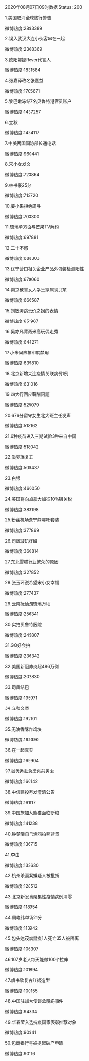 2020年08月07日09时数据
Status: 200

1.美国取消全球旅行警告

微博热度:2893389

2.误入武汉大连小伙客串在一起

微博热度:2368369

3.欧阳娜娜Rever代言人

微博热度:1831584

4.张嘉译改名张嘉益

微博热度:1705671

5.黎巴嫩冻结7名贝鲁特港官员账户

微博热度:1437257

6.立秋

微博热度:1434117

7.中美两国国防部长通电话

微博热度:960441

8.宋小女发文

微博热度:723864

9.林书豪25分

微博热度:713720

10.姜小果拒绝周寻

微博热度:703300

11.琉璃单方面与芒果TV解约

微博热度:697881

12.二十不惑

微博热度:688303

13.辽宁营口相关企业产品外包装检测阳性

微博热度:679060

14.南京被害女大学生家属谈洪某

微博热度:666587

15.刘敏涛跳无价之姐的表情

微博热度:651967

16.吴亦凡背两米高玩偶走秀

微博热度:644271

17.小米回应被印度禁用

微博热度:639810

18.北京新增大连疫情关联病例1例

微博热度:631016

19.四大行回应薪酬问题

微博热度:525079

20.676分留守女生北大班主任发声

微博热度:518162

21.6种疫苗进入三期试验3种来自中国

微博热度:518042

22.奚梦瑶复工

微博热度:509437

23.白银

微博热度:460050

24.美国将向加拿大加征10%铝关税

微博热度:383198

25.粉丝机场送宁静哪吒套装

微博热度:377869

26.司凤璇玑好甜

微博热度:360814

27.东北雪糕行业繁荣的原因

微博热度:327852

28.张玉环说希望宋小女幸福

微博热度:277437

29.云南抚仙湖琉璃万顷

微博热度:256341

30.实拍贝鲁特医院

微博热度:245807

31.GQ好会拍

微博热度:236342

32.美国新冠肺炎超486万例

微博热度:202830

33.司凤结巴

微博热度:195971

34.立秋文案

微博热度:192101

35.无油香酥炸鸡块

微博热度:183696

36.在一起真实

微博热度:169904

37.赵优秀赴约梁爽前男友

微博热度:166142

38.中信建投再发澄清公告

微博热度:161117

39.中国旅加大熊猫面临断粮

微博热度:141238

40.钟楚曦自己涂鸦拍照背景

微博热度:136715

41.李由

微博热度:133630

42.杭州杀妻案嫌疑人被批捕

微博热度:128512

43.北京新发地聚集性疫情病例清零

微博热度:118954

44.周峻纬单场21分

微博热度:113942

45.包头达茂旗鼠疫1人死亡35人被隔离

微博热度:106307

46.107岁老人每天能做100个拉伸

微博热度:101894

47.虞书欣复古红裙造型

微博热度:100155

48.中国驻加大使谈孟晚舟事件

微博热度:94834

49.华春莹入选抗疫国家表彰推荐对象

微博热度:90941

50.包商银行将被提起破产申请

微博热度:90116

